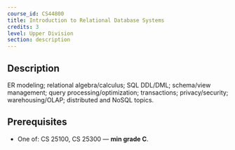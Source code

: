 ```yaml
---
course_id: CS44800
title: Introduction to Relational Database Systems
credits: 3
level: Upper Division
section: description
---
```


## Description
ER modeling; relational algebra/calculus; SQL DDL/DML; schema/view management; query processing/optimization; transactions; privacy/security; warehousing/OLAP; distributed and NoSQL topics.

## Prerequisites
- One of: CS 25100, CS 25300 — **min grade C**.
